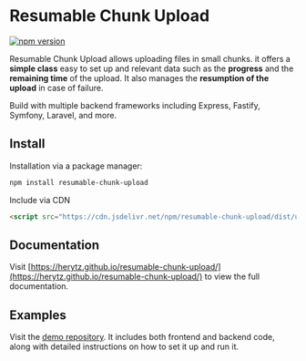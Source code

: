 # Resumable Chunk Upload

[![npm version](https://badge.fury.io/js/resumable-chunk-upload.svg)](https://badge.fury.io/js/resumable-chunk-upload)

Resumable Chunk Upload allows uploading files in small chunks. it offers a **simple class** easy
to set up and relevant data such as the **progress** and the **remaining time**  of the upload.
It also manages the **resumption of the upload** in case of failure.

Build with multiple backend frameworks including Express, Fastify, Symfony, Laravel, and more.

## Install

Installation via a package manager:

```bash
npm install resumable-chunk-upload
```

Include via CDN

```html
<script src="https://cdn.jsdelivr.net/npm/resumable-chunk-upload/dist/uploader.min.js"></script>
```

## Documentation

Visit [https://herytz.github.io/resumable-chunk-upload/](https://herytz.github.io/resumable-chunk-upload/) to view the full documentation.

## Examples

Visit the [demo repository](https://github.com/heryTz/resumable-chunk-upload/tree/main/examples). It includes both frontend and backend code, along with detailed instructions on how to set it up and run it.
